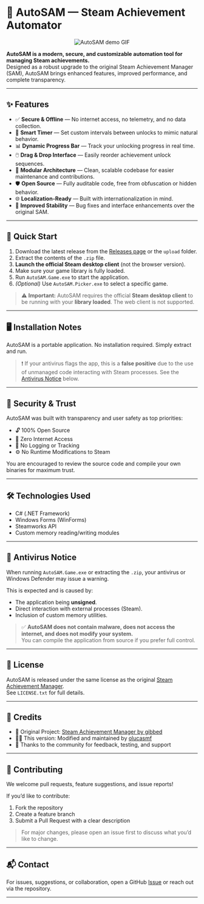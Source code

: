 # 🚀 AutoSAM — Steam Achievement Automator

<p align="center">
  <img src="assets/auto.gif" alt="AutoSAM demo GIF" />
</p>

**AutoSAM is a modern, secure, and customizable automation tool for managing Steam achievements.**  
Designed as a robust upgrade to the original Steam Achievement Manager (SAM), AutoSAM brings enhanced features, improved performance, and complete transparency.

---

## ✨ Features

- ✅ **Secure & Offline** — No internet access, no telemetry, and no data collection.
- 🧠 **Smart Timer** — Set custom intervals between unlocks to mimic natural behavior.
- 📊 **Dynamic Progress Bar** — Track your unlocking progress in real time.
- 🖱️ **Drag & Drop Interface** — Easily reorder achievement unlock sequences.
- 🧩 **Modular Architecture** — Clean, scalable codebase for easier maintenance and contributions.
- 🛡️ **Open Source** — Fully auditable code, free from obfuscation or hidden behavior.
- 🌐 **Localization-Ready** — Built with internationalization in mind.
- 🐞 **Improved Stability** — Bug fixes and interface enhancements over the original SAM.

---

## 🚀 Quick Start

1. Download the latest release from the [Releases page](https://github.com/olucasmf/AutoSAM/releases) or the `upload` folder.
2. Extract the contents of the `.zip` file.
3. **Launch the official Steam desktop client** (not the browser version).
4. Make sure your game library is fully loaded.
5. Run `AutoSAM.Game.exe` to start the application.
6. *(Optional)* Use `AutoSAM.Picker.exe` to select a specific game.

> ⚠️ **Important:** AutoSAM requires the official **Steam desktop client** to be running with your **library loaded**. The web client is not supported.

---

## 🖥️ Installation Notes

AutoSAM is a portable application. No installation required. Simply extract and run.

> ❗ If your antivirus flags the app, this is a **false positive** due to the use of unmanaged code interacting with Steam processes. See the [Antivirus Notice](#-antivirus-notice) below.

---

## 🔐 Security & Trust

AutoSAM was built with transparency and user safety as top priorities:

- 🔓 100% Open Source
- 📡 Zero Internet Access
- 🧾 No Logging or Tracking
- ⚙️ No Runtime Modifications to Steam

You are encouraged to review the source code and compile your own binaries for maximum trust.

---

## 🛠️ Technologies Used

- C# (.NET Framework)
- Windows Forms (WinForms)
- Steamworks API
- Custom memory reading/writing modules

---

## 🧪 Antivirus Notice

When running `AutoSAM.Game.exe` or extracting the `.zip`, your antivirus or Windows Defender may issue a warning.

This is expected and is caused by:

- The application being **unsigned**.
- Direct interaction with external processes (Steam).
- Inclusion of custom memory utilities.

> ✅ **AutoSAM does not contain malware, does not access the internet, and does not modify your system.**  
> You can compile the application from source if you prefer full control.

---

## 📜 License

AutoSAM is released under the same license as the original [Steam Achievement Manager](https://github.com/gibbed/SteamAchievementManager).  
See `LICENSE.txt` for full details.

---

## 🙏 Credits

- 🧩 Original Project: [Steam Achievement Manager by gibbed](https://github.com/gibbed/SteamAchievementManager)
- 👨‍💻 This version: Modified and maintained by [olucasmf](https://github.com/olucasmf)
- 👥 Thanks to the community for feedback, testing, and support

---

## 🤝 Contributing

We welcome pull requests, feature suggestions, and issue reports!

If you’d like to contribute:

1. Fork the repository
2. Create a feature branch
3. Submit a Pull Request with a clear description

> For major changes, please open an issue first to discuss what you’d like to change.

---

## 📬 Contact

For issues, suggestions, or collaboration, open a GitHub [Issue](https://github.com/olucasmf/AutoSAM/issues) or reach out via the repository.

---
